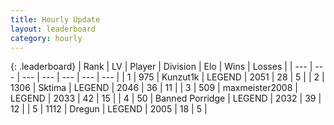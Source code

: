 ```yaml
---
title: Hourly Update
layout: leaderboard
category: hourly
---
```


{: .leaderboard}
| Rank | LV | Player | Division | Elo | Wins | Losses |
| --- | --- | --- | --- | --- | --- | --- |
| <span data-change="1">1</span> | 975 | <span title="ID: 392407">Kunzut1k</span> | LEGEND | <span data-change="0">2051</span> | <span data-change="0">28</span> | <span data-change="0">5</span> |
| <span data-change="1">2</span> | 1306 | <span title="ID: 353063">Sktima</span> | LEGEND | <span data-change="0">2046</span> | <span data-change="0">36</span> | <span data-change="0">11</span> |
| <span data-change="-2">3</span> | 509 | <span title="ID: 410122">maxmeister2008</span> | LEGEND | <span data-change="-26">2033</span> | <span data-change="0">42</span> | <span data-change="2">15</span> |
| <span data-change="0">4</span> | 50 | <span title="ID: 659170">Banned Porridge</span> | LEGEND | <span data-change="0">2032</span> | <span data-change="0">39</span> | <span data-change="0">12</span> |
| <span data-change="11">5</span> | 1112 | <span title="ID: 337810">Dregun</span> | LEGEND | <span data-change="28">2005</span> | <span data-change="3">18</span> | <span data-change="0">5</span> |